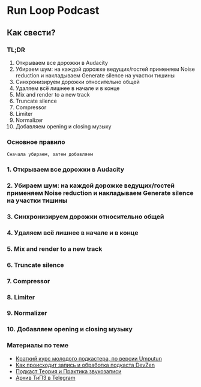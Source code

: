 # Run Loop Podcast
## Как свести?
### TL;DR
1. Открываем все дорожки в Audacity
2. Убираем шум: на каждой дорожке ведущих/гостей применяем Noise reduction и накладываем Generate silence на участки тишины
3. Синхронизируем дорожки относительно общей
4. Удаляем всё лишнее в начале и в конце
5. Mix and render to a new track
6. Truncate silence
7. Compressor
8. Limiter
9. Normalizer
10. Добавляем opening и closing музыку

### Основное правило
```
Сначала убираем, затем добавляем
```

### 1. Открываем все дорожки в Audacity

### 2. Убираем шум: на каждой дорожке ведущих/гостей применяем Noise reduction и накладываем Generate silence на участки тишины

### 3. Синхронизируем дорожки относительно общей

### 4. Удаляем всё лишнее в начале и в конце

### 5. Mix and render to a new track

### 6. Truncate silence

### 7. Compressor

### 8. Limiter

### 9. Normalizer

### 10. Добавляем opening и closing музыку

### Материалы по теме
- [Краткий курс молодого подкастера, по версии Umputun](https://docs.google.com/document/d/1ZK2_BuRZeX-H_kNVE45Z2qJemCmiUyYtxPUM7nZpvJQ/preview)
- [Как происходит запись и обработка подкаста DevZen](https://forum.devzen.ru/t/kak-proishodit-zapis-i-obrabotka-podkasta-devzen/296)
- [Подкаст Теория и Практика звукозаписи](http://tipz.umputun.com)
- [Архив ТиПЗ в Telegram](https://t.me/umputun_tipz)